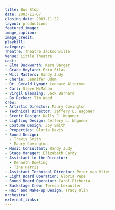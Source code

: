 ```yaml
---
title: Bus Stop
date: 2003-11-07
closing_date: 2003-11-22
layout: productions
featured_image:
image_caption:
image_credit:
playbill:
category:
Theatre: Theatre Jacksonville
Venue: Little Theatre
cast:
- Elma Duckworth: Kara Barger
- Grace Hoylard: Erin Silas
- Will Masters: Randy Judy
- Cherie: Jennifer Odom
- Dr. Gerald Lyman: Leonard Alterman
- Carl: Steve McMahan
- Virgil Blessing: Jack Barnard
- Bo Decker: Tim Wood
crew:
- Artistic Director: Maury Covington
- Technical Director: Jeffery L. Wagoner
- Scenic Design: Kelly J. Wagoner
- Lighting Design: Jeffery L. Wagoner
- Costume Design: Joy Smith
- Properties: Gloria Davis
- Sound Design:
  - Travis Smith
  - Maury Covington
- Music Consultant: Randy Judy
- Stage Manager: Elizabeth Cardy
- Assistant to the Director:
  - Kenneth Dowling
  - Tine Harris
- Assistant Technical Director: Peter van Vliet
- Light Board Operation: Gloria Pepe
- Sound Board Operator: Carol Ficheria
- Backstage Crew: Teresa Lexmuller
- Hair and Make-up Design: Tracy Olin
orchestra:
external_links:
---
```


